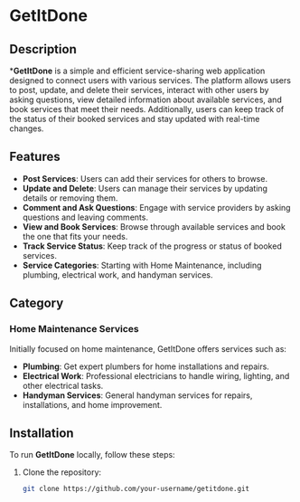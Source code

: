 # GetItDone

## Description
***GetItDone** is a simple and efficient service-sharing web application designed to connect users with various services. The platform allows users to post, update, and delete their services, interact with other users by asking questions, view detailed information about available services, and book services that meet their needs. Additionally, users can keep track of the status of 
their booked services and stay updated with real-time changes.


## Features
- **Post Services**: Users can add their services for others to browse.
- **Update and Delete**: Users can manage their services by updating details or removing them.
- **Comment and Ask Questions**: Engage with service providers by asking questions and leaving comments.
- **View and Book Services**: Browse through available services and book the one that fits your needs.
- **Track Service Status**: Keep track of the progress or status of booked services.
- **Service Categories**: Starting with Home Maintenance, including plumbing, electrical work, and handyman services.

## Category
### Home Maintenance Services
Initially focused on home maintenance, GetItDone offers services such as:
- **Plumbing**: Get expert plumbers for home installations and repairs.
- **Electrical Work**: Professional electricians to handle wiring, lighting, and other electrical tasks.
- **Handyman Services**: General handyman services for repairs, installations, and home improvement.

## Installation
To run **GetItDone** locally, follow these steps:

1. Clone the repository:
   ```bash
   git clone https://github.com/your-username/getitdone.git
